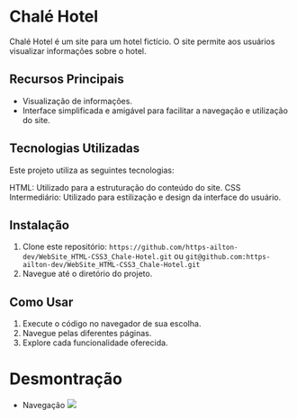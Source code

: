 # Chalé Hotel

Chalé Hotel é um site para um hotel fictício. O site permite aos usuários visualizar informações sobre o hotel.

## Recursos Principais

- Visualização de informações.
- Interface simplificada e amigável para facilitar a navegação e utilização do site.

## Tecnologias Utilizadas

Este projeto utiliza as seguintes tecnologias:

HTML: Utilizado para a estruturação do conteúdo do site.
CSS Intermediário: Utilizado para estilização e design da interface do usuário.

## Instalação

1. Clone este repositório: `https://github.com/https-ailton-dev/WebSite_HTML-CSS3_Chale-Hotel.git` ou `git@github.com:https-ailton-dev/WebSite_HTML-CSS3_Chale-Hotel.git`
2. Navegue até o diretório do projeto.

## Como Usar

1. Execute o código no navegador de sua escolha.
2. Navegue pelas diferentes páginas.
3. Explore cada funcionalidade oferecida.

# Desmontração
- Navegação
![](gif/navegacao.gif)
